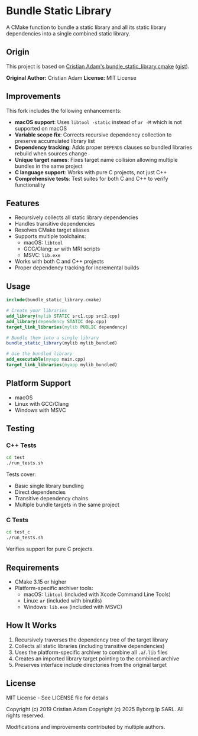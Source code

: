 # Bundle Static Library

A CMake function to bundle a static library and all its static library dependencies into a single combined static library.

## Origin

This project is based on [Cristian Adam's bundle_static_library.cmake](https://github.com/cristianadam/cristianadam.github.io/blob/e0217bcf45c9a95ae59a270ec5a7d987f1ceb74d/_posts/2019-12-08-libraries.md) ([gist](https://gist.github.com/cristianadam/ef920342939a89fae3e8a85ca9459b49)).

**Original Author:** Cristian Adam
**License:** MIT License

## Improvements

This fork includes the following enhancements:

- **macOS support**: Uses `libtool -static` instead of `ar -M` which is not supported on macOS
- **Variable scope fix**: Corrects recursive dependency collection to preserve accumulated library list
- **Dependency tracking**: Adds proper `DEPENDS` clauses so bundled libraries rebuild when sources change
- **Unique target names**: Fixes target name collision allowing multiple bundles in the same project
- **C language support**: Works with pure C projects, not just C++
- **Comprehensive tests**: Test suites for both C and C++ to verify functionality

## Features

- Recursively collects all static library dependencies
- Handles transitive dependencies
- Resolves CMake target aliases
- Supports multiple toolchains:
  - macOS: `libtool`
  - GCC/Clang: `ar` with MRI scripts
  - MSVC: `lib.exe`
- Works with both C and C++ projects
- Proper dependency tracking for incremental builds

## Usage

```cmake
include(bundle_static_library.cmake)

# Create your libraries
add_library(mylib STATIC src1.cpp src2.cpp)
add_library(dependency STATIC dep.cpp)
target_link_libraries(mylib PUBLIC dependency)

# Bundle them into a single library
bundle_static_library(mylib mylib_bundled)

# Use the bundled library
add_executable(myapp main.cpp)
target_link_libraries(myapp mylib_bundled)
```

## Platform Support

- macOS
- Linux with GCC/Clang
- Windows with MSVC

## Testing

### C++ Tests

```bash
cd test
./run_tests.sh
```

Tests cover:
- Basic single library bundling
- Direct dependencies
- Transitive dependency chains
- Multiple bundle targets in the same project

### C Tests

```bash
cd test_c
./run_tests.sh
```

Verifies support for pure C projects.

## Requirements

- CMake 3.15 or higher
- Platform-specific archiver tools:
  - macOS: `libtool` (included with Xcode Command Line Tools)
  - Linux: `ar` (included with binutils)
  - Windows: `lib.exe` (included with MSVC)

## How It Works

1. Recursively traverses the dependency tree of the target library
2. Collects all static libraries (including transitive dependencies)
3. Uses the platform-specific archiver to combine all `.a`/`.lib` files
4. Creates an imported library target pointing to the combined archive
5. Preserves interface include directories from the original target

## License

MIT License - See LICENSE file for details

Copyright (c) 2019 Cristian Adam
Copyright (c) 2025 Byborg Ip SARL. All rights reserved.

Modifications and improvements contributed by multiple authors.
